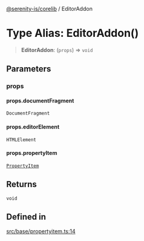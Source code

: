 [@serenity-is/corelib](../README.md) / EditorAddon

# Type Alias: EditorAddon()

> **EditorAddon**: (`props`) => `void`

## Parameters

### props

#### props.documentFragment

`DocumentFragment`

#### props.editorElement

`HTMLElement`

#### props.propertyItem

[`PropertyItem`](../interfaces/PropertyItem.md)

## Returns

`void`

## Defined in

[src/base/propertyitem.ts:14](https://github.com/serenity-is/serenity/blob/master/packages/corelib/src/base/propertyitem.ts#L14)
